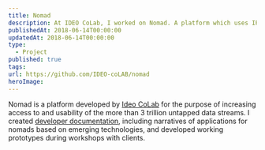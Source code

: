 ```yaml
---
title: Nomad
description: At IDEO CoLab, I worked on Nomad. A platform which uses IPFS to create a peer-to-peer network of nodes that routes messages from publisher to subscriber.
publishedAt: 2018-06-14T00:00:00
updatedAt: 2018-06-14T00:00:00
type:
  - Project
published: true
tags: 
url: https://github.com/IDEO-coLAB/nomad
heroImage:
---
```

Nomad is a platform developed by [Ideo CoLab](http://www.ideocolab.com/) for the purpose of increasing access to and usability of the more than 3 trillion untapped data streams. I created [developer documentation](https://weftech.gitbooks.io/nomad-quickstart-guide/content/), including narratives of applications for nomads based on emerging technologies, and developed working prototypes during workshops with clients.